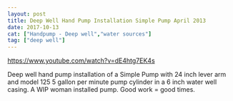 ```yaml
---
layout: post
title: Deep Well Hand Pump Installation Simple Pump April 2013
date: 2017-10-13
cat: ["Handpump - Deep well","water sources"]
tag: ["deep well"]
---
```


https://www.youtube.com/watch?v=dE4htg7EK4s

Deep well hand pump installation of a Simple Pump with 24 inch lever arm and model 125 5 gallon per minute pump cylinder in a 6 inch water well casing.  A WIP woman installed pump.  Good work = good times.